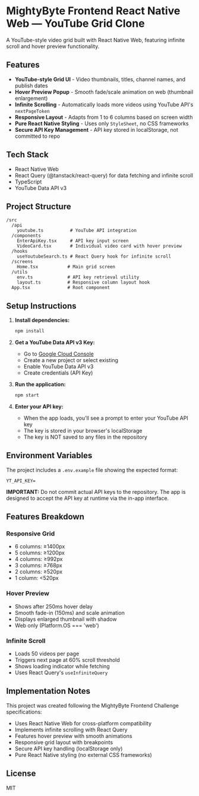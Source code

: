 # MightyByte Frontend React Native Web — YouTube Grid Clone

A YouTube-style video grid built with React Native Web, featuring infinite scroll and hover preview functionality.

## Features

- **YouTube-style Grid UI** - Video thumbnails, titles, channel names, and publish dates
- **Hover Preview Popup** - Smooth fade/scale animation on web (thumbnail enlargement)
- **Infinite Scrolling** - Automatically loads more videos using YouTube API's `nextPageToken`
- **Responsive Layout** - Adapts from 1 to 6 columns based on screen width
- **Pure React Native Styling** - Uses only `StyleSheet`, no CSS frameworks
- **Secure API Key Management** - API key stored in localStorage, not committed to repo

## Tech Stack

- React Native Web
- React Query (@tanstack/react-query) for data fetching and infinite scroll
- TypeScript
- YouTube Data API v3

## Project Structure

```
/src
  /api
    youtube.ts          # YouTube API integration
  /components
    EnterApiKey.tsx     # API key input screen
    VideoCard.tsx       # Individual video card with hover preview
  /hooks
    useYoutubeSearch.ts # React Query hook for infinite scroll
  /screens
    Home.tsx           # Main grid screen
  /utils
    env.ts             # API key retrieval utility
    layout.ts          # Responsive column layout hook
  App.tsx              # Root component
```

## Setup Instructions

1. **Install dependencies:**
   ```bash
   npm install
   ```

2. **Get a YouTube Data API v3 Key:**
   - Go to [Google Cloud Console](https://console.cloud.google.com/)
   - Create a new project or select existing
   - Enable YouTube Data API v3
   - Create credentials (API Key)

3. **Run the application:**
   ```bash
   npm start
   ```

4. **Enter your API key:**
   - When the app loads, you'll see a prompt to enter your YouTube API key
   - The key is stored in your browser's localStorage
   - The key is NOT saved to any files in the repository

## Environment Variables

The project includes a `.env.example` file showing the expected format:

```
YT_API_KEY=
```

**IMPORTANT:** Do not commit actual API keys to the repository. The app is designed to accept the API key at runtime via the in-app interface.

## Features Breakdown

### Responsive Grid
- 6 columns: ≥1400px
- 5 columns: ≥1200px
- 4 columns: ≥992px
- 3 columns: ≥768px
- 2 columns: ≥520px
- 1 column: <520px

### Hover Preview
- Shows after 250ms hover delay
- Smooth fade-in (150ms) and scale animation
- Displays enlarged thumbnail with shadow
- Web only (Platform.OS === 'web')

### Infinite Scroll
- Loads 50 videos per page
- Triggers next page at 60% scroll threshold
- Shows loading indicator while fetching
- Uses React Query's `useInfiniteQuery`

## Implementation Notes

This project was created following the MightyByte Frontend Challenge specifications:
- Uses React Native Web for cross-platform compatibility
- Implements infinite scrolling with React Query
- Features hover preview with smooth animations
- Responsive grid layout with breakpoints
- Secure API key handling (localStorage only)
- Pure React Native styling (no external CSS frameworks)

## License

MIT
